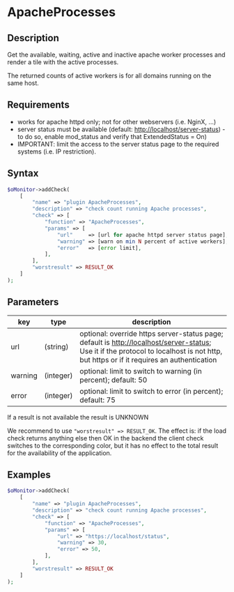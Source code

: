 # ApacheProcesses #

## Description ##

Get the available, waiting, active and inactive apache worker processes and render a tile with the
active processes.

The returned counts of active workers is for all domains running on the same host.

## Requirements ##

- works for apache httpd only; not for other webservers (i.e. NginX, ...)
- server status must be available (default: <http://localhost/server-status>) - to do so, enable mod_status and verify that ExtendedStatus = On)
- IMPORTANT: limit the access to the server status page to the required systems (i.e. IP restriction).

## Syntax ##

```php
$oMonitor->addCheck(
    [
        "name" => "plugin ApacheProcesses",
        "description" => "check count running Apache processes",
        "check" => [
            "function" => "ApacheProcesses",
            "params" => [
                "url"     => [url for apache httpd server status page],
                "warning" => [warn on min N percent of active workers],
                "error"   => [error limit],
            ],
        ],
        "worstresult" => RESULT_OK
    ]
);
```

## Parameters ##

| key        | type     | description
|---         |---       |---
|url         |(string)  | optional: override https server-status page; default is <http://localhost/server-status>; Use it if the protocol to localhost is not http, but https or if it requires an authentication
|warning     |(integer) | optional: limit to switch to warning (in percent); default: 50
|error       |(integer) | optional: limit to switch to error (in percent); default: 75

If a result is not available the result is UNKNOWN

We recommend to use ```"worstresult" => RESULT_OK```.
The effect is: if the load check returns anything else then OK in the backend
the client check switches to the corresponding color, but it has no effect to the total
result for the availability of the application.

## Examples ##

```php
$oMonitor->addCheck(
    [
        "name" => "plugin ApacheProcesses",
        "description" => "check count running Apache processes",
        "check" => [
            "function" => "ApacheProcesses",
            "params" => [
                "url" => "https://localhost/status",
                "warning" => 30,
                "error" => 50,
            ],
        ],
        "worstresult" => RESULT_OK
    ]
);
```
